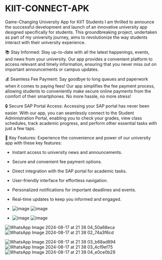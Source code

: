 # KIIT-CONNECT-APK
Game-Changing University App for  KIIT Students
I am thrilled to announce the successful development and launch of an innovative university app designed specifically for students. This groundbreaking project, undertaken as part of my university journey, aims to revolutionize the way students interact with their university experience.

📚 Stay Informed:
Stay up-to-date with all the latest happenings, events, and news from your university. Our app provides a convenient platform to access relevant and timely information, ensuring that you never miss out on important announcements or campus updates.

💰 Seamless Fee Payment:
Say goodbye to long queues and paperwork when it comes to paying fees! Our app simplifies the fee payment process, allowing students to conveniently make secure online payments from the comfort of their smartphones. No more hassle, no more stress!

🔒 Secure SAP Portal Access:
Accessing your SAP portal has never been easier. With our app, you can seamlessly connect to the Student Administration Portal, enabling you to check your grades, view class schedules, track academic progress, and perform other essential tasks with just a few taps.

🌟 Key Features:
Experience the convenience and power of our university app with these key features:
- Instant access to university news and announcements.
- Secure and convenient fee payment options.
- Direct integration with the SAP portal for academic tasks.
- User-friendly interface for effortless navigation.
- Personalized notifications for important deadlines and events.
- Real-time updates to keep you informed and engaged.

- ![image](https://github.com/user-attachments/assets/38b425fc-b03c-47e6-b630-9b9f86e4f1f7)    ![image](https://github.com/user-attachments/assets/70d8a9a9-17b4-464a-bd50-48f10398aba6)

- ![image](https://github.com/user-attachments/assets/7a02a99f-7f9b-4707-8633-8b83e2f39796)    ![image](https://github.com/user-attachments/assets/b6abc2e1-529d-4b71-94b5-4def43b912bd)

![WhatsApp Image 2024-08-17 at 21 38 04_50a68eca](https://github.com/user-attachments/assets/f6ff0bc2-5c10-447a-9394-4b1d5cd470b8)
![WhatsApp Image 2024-08-17 at 21 38 02_74a3f6cd](https://github.com/user-attachments/assets/8a0febcd-c6a3-42c6-bcf5-c98770328116)


![WhatsApp Image 2024-08-17 at 21 38 03_b68ad894](https://github.com/user-attachments/assets/067be4ca-8ec3-48ca-b86c-0d8fb46b3cf6)  ![WhatsApp Image 2024-08-17 at 21 38 03_4cf9ef75](https://github.com/user-attachments/assets/de93010f-061c-4c84-80b4-efa37953d76d)   ![WhatsApp Image 2024-08-17 at 21 38 04_e0ce0b29](https://github.com/user-attachments/assets/4738d9d9-260b-4854-b8a0-671a3eb40d0d)







